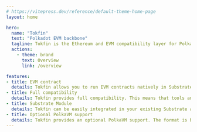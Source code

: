 ```yaml
---
# https://vitepress.dev/reference/default-theme-home-page
layout: home

hero:
  name: "Tokfin"
  text: "Polkadot EVM backbone"
  tagline: Tokfin is the Ethereum and EVM compatibility layer for Polkadot.
  actions:
    - theme: brand
      text: Overview
      link: /overview

features:
- title: EVM contract
  details: Tokfin allows you to run EVM contracts natively in Substrate, tightly integrated with the rest of the Substrate ecosystem.
- title: Full compatibility
  details: Tokfin provides full compatibility. This means that tools and dapps from the Ethereum ecosystem can be used unmodified.
- title: Substrate Module
  details: Tokfin can be easily integrated in your existing Substrate application as a runtime module.
- title: Optional PolkaVM support
  details: Tokfin provides an optional PolkaVM support. The format is built on top of EIP-3541, enabling seamless integration.
---
```


